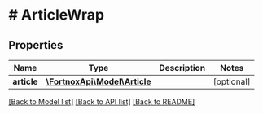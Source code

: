 # # ArticleWrap

## Properties

Name | Type | Description | Notes
------------ | ------------- | ------------- | -------------
**article** | [**\FortnoxApi\Model\Article**](Article.md) |  | [optional]

[[Back to Model list]](../../README.md#models) [[Back to API list]](../../README.md#endpoints) [[Back to README]](../../README.md)
